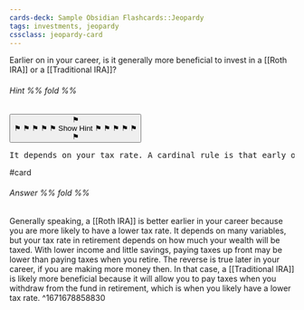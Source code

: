 ```yaml
---
cards-deck: Sample Obsidian Flashcards::Jeopardy
tags: investments, jeopardy
cssclass: jeopardy-card
---
```



Earlier on in your career, is it generally more beneficial to invest in a [[Roth IRA]] or a [[Traditional IRA]]?
###### Hint %% fold %%
<button class="hint" onclick="showHint(this)"><span class="padding-text">⚑<br />⚑ ⚑ ⚑ ⚑ ⚑ </span>Show Hint<span class="padding-text"> ⚑ ⚑ ⚑ ⚑ ⚑<br />⚑</span></button>
<pre class="hint">
It depends on your tax rate. A cardinal rule is that early on in someone's career, they will generally have a lower tax rate than later on in their career, when they are more likely to be making more money. In retirement, folks tend to have a lower tax than the tax rate at the peak of their income.
</pre>
#card
###### Answer %% fold %%
Generally speaking, a [[Roth IRA]] is better earlier in your career because you are more likely to have a lower tax rate. It depends on many variables, but your tax rate in retirement depends on how much your wealth will be taxed. With lower income and little savings, paying taxes up front may be lower than paying taxes when you retire. The reverse is true later in your career, if you are making more money then. In that case, a [[Traditional IRA]] is likely more beneficial because it will allow you to pay taxes when you withdraw from the fund in retirement, which is when you likely have a lower tax rate.
^1671678858830